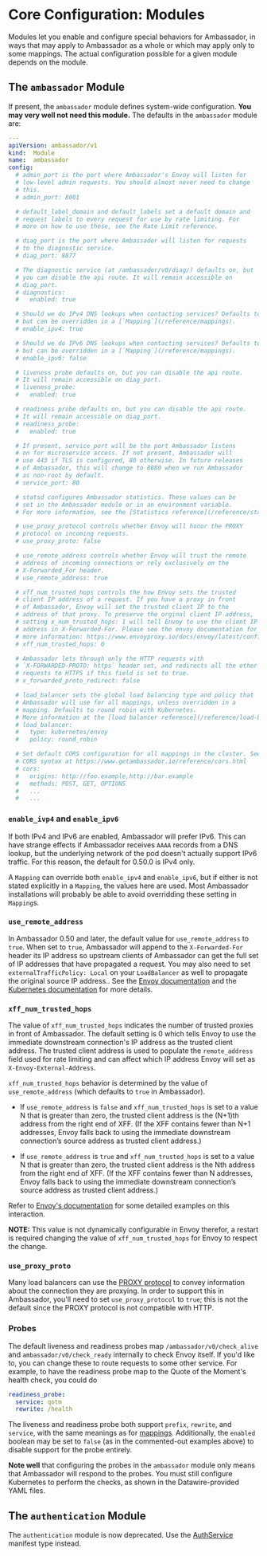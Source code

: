 # Core Configuration: Modules

Modules let you enable and configure special behaviors for Ambassador, in ways that may apply to Ambassador as a whole or which may apply only to some mappings. The actual configuration possible for a given module depends on the module.

## The `ambassador` Module

If present, the `ambassador` module defines system-wide configuration. **You may very well not need this module.** The defaults in the `ambassador` module are:

```yaml
---
apiVersion: ambassador/v1
kind:  Module
name:  ambassador
config:
  # admin_port is the port where Ambassador's Envoy will listen for
  # low-level admin requests. You should almost never need to change
  # this.
  # admin_port: 8001

  # default_label_domain and default_labels set a default domain and
  # request labels to every request for use by rate limiting. For
  # more on how to use these, see the Rate Limit reference.

  # diag_port is the port where Ambassador will listen for requests
  # to the diagnostic service.
  # diag_port: 8877

  # The diagnostic service (at /ambassador/v0/diag/) defaults on, but
  # you can disable the api route. It will remain accessible on
  # diag_port.
  # diagnostics:
  #   enabled: true

  # Should we do IPv4 DNS lookups when contacting services? Defaults to true,
  # but can be overridden in a [`Mapping`](/reference/mappings).
  # enable_ipv4: true

  # Should we do IPv6 DNS lookups when contacting services? Defaults to false,
  # but can be overridden in a [`Mapping`](/reference/mappings).
  # enable_ipv6: false

  # liveness probe defaults on, but you can disable the api route.
  # It will remain accessible on diag_port.
  # liveness_probe:
  #   enabled: true

  # readiness probe defaults on, but you can disable the api route.
  # It will remain accessible on diag_port.
  # readiness_probe:
  #   enabled: true

  # If present, service_port will be the port Ambassador listens
  # on for microservice access. If not present, Ambassador will
  # use 443 if TLS is configured, 80 otherwise. In future releases
  # of Ambassador, this will change to 8080 when we run Ambassador
  # as non-root by default.
  # service_port: 80

  # statsd configures Ambassador statistics. These values can be
  # set in the Ambassador module or in an environment variable.
  # For more information, see the [Statistics reference](/reference/statistics/#exposing-statistics-via-statsd)

  # use_proxy_protocol controls whether Envoy will honor the PROXY
  # protocol on incoming requests.
  # use_proxy_proto: false

  # use_remote_address controls whether Envoy will trust the remote
  # address of incoming connections or rely exclusively on the 
  # X-Forwarded_For header. 
  # use_remote_address: true

  # xff_num_trusted_hops controls the how Envoy sets the trusted 
  # client IP address of a request. If you have a proxy in front
  # of Ambassador, Envoy will set the trusted client IP to the
  # address of that proxy. To preserve the orginal client IP address,
  # setting x_num_trusted_hops: 1 will tell Envoy to use the client IP
  # address in X-Forwarded-For. Please see the envoy documentation for
  # more information: https://www.envoyproxy.io/docs/envoy/latest/configuration/http_conn_man/headers#x-forwarded-for
  # xff_num_trusted_hops: 0

  # Ambassador lets through only the HTTP requests with
  # `X-FORWARDED-PROTO: https` header set, and redirects all the other
  # requests to HTTPS if this field is set to true.
  # x_forwarded_proto_redirect: false

  # load_balancer sets the global load balancing type and policy that
  # Ambassador will use for all mappings, unless overridden in a
  # mapping. Defaults to round robin with Kubernetes.
  # More information at the [load balancer reference](/reference/load-balancer)
  # load_balancer:
  #   type: kubernetes/envoy
  #   policy: round_robin

  # Set default CORS configuration for all mappings in the cluster. See 
  # CORS syntax at https://www.getambassador.io/reference/cors.html
  # cors:
  #   origins: http://foo.example,http://bar.example
  #   methods: POST, GET, OPTIONS
  #   ...
  #   ...
```

### `enable_ivp4` and `enable_ipv6`

If both IPv4 and IPv6 are enabled, Ambassador will prefer IPv6. This can have strange effects if Ambassador receives
`AAAA` records from a DNS lookup, but the underlying network of the pod doesn't actually support IPv6 traffic. For this
reason, the default for 0.50.0 is IPv4 only.

A `Mapping` can override both `enable_ipv4` and `enable_ipv6`, but if either is not stated explicitly in a `Mapping`,
the values here are used. Most Ambassador installations will probably be able to avoid overridding these setting in `Mapping`s.

### `use_remote_address`

In Ambassador 0.50 and later, the default value for `use_remote_address` to `true`. When set to `true`, Ambassador will append to the `X-Forwarded-For` header its IP address so upstream clients of Ambassador can get the full set of IP addresses that have propagated a request.  You may also need to set `externalTrafficPolicy: Local` on your `LoadBalancer` as well to propagate the original source IP address..  See the [Envoy documentation](https://www.envoyproxy.io/docs/envoy/latest/configuration/http_conn_man/headers.html) and the [Kubernetes documentation](https://kubernetes.io/docs/tasks/access-application-cluster/create-external-load-balancer/#preserving-the-client-source-ip) for more details.

### `xff_num_trusted_hops` 

The value of `xff_num_trusted_hops` indicates the number of trusted proxies in front of Ambassador. The default setting is 0 which tells Envoy to use the immediate downstream connection's IP address as the trusted client address. The trusted client address is used to populate the `remote_address` field used for rate limiting and can affect which IP address Envoy will set as `X-Envoy-External-Address`. 

`xff_num_trusted_hops` behavior is determined by the value of `use_remote_address` (which defaults to `true` in Ambassador).

- If `use_remote_address` is `false` and `xff_num_trusted_hops` is set to a value N that is greater than zero, the trusted client address is the (N+1)th address from the right end of XFF. (If the XFF contains fewer than N+1 addresses, Envoy falls back to using the immediate downstream connection’s source address as trusted client address.)

- If `use_remote_address` is `true` and `xff_num_trusted_hops` is set to a value N that is greater than zero, the trusted client address is the Nth address from the right end of XFF. (If the XFF contains fewer than N addresses, Envoy falls back to using the immediate downstream connection’s source address as trusted client address.)

Refer to [Envoy's documentation](https://www.envoyproxy.io/docs/envoy/latest/configuration/http_conn_man/headers#x-forwarded-for) for some detailed examples on this interaction.

**NOTE:** This value is not dynamically configurable in Envoy therefor, a restart is required  changing the value of `xff_num_trusted_hops` for Envoy to respect the change.

### `use_proxy_proto`

Many load balancers can use the [PROXY protocol](https://www.haproxy.org/download/1.8/doc/proxy-protocol.txt) to convey information about the connection they are proxying. In order to support this in Ambassador, you'll need to set `use_proxy_protocol` to `true`; this is not the default since the PROXY protocol is not compatible with HTTP.

### Probes

The default liveness and readiness probes map `/ambassador/v0/check_alive` and `ambassador/v0/check_ready` internally to check Envoy itself. If you'd like to, you can change these to route requests to some other service. For example, to have the readiness probe map to the Quote of the Moment's health check, you could do

```yaml
readiness_probe:
  service: qotm
  rewrite: /health
```

The liveness and readiness probe both support `prefix`, `rewrite`, and `service`, with the same meanings as for [mappings](/reference/mappings). Additionally, the `enabled` boolean may be set to `false` (as in the commented-out examples above) to disable support for the probe entirely.

**Note well** that configuring the probes in the `ambassador` module only means that Ambassador will respond to the probes. You must still configure Kubernetes to perform the checks, as shown in the Datawire-provided YAML files.

## The `authentication` Module

The `authentication` module is now deprecated. Use the [AuthService](/reference/services/auth-service) manifest type instead.
